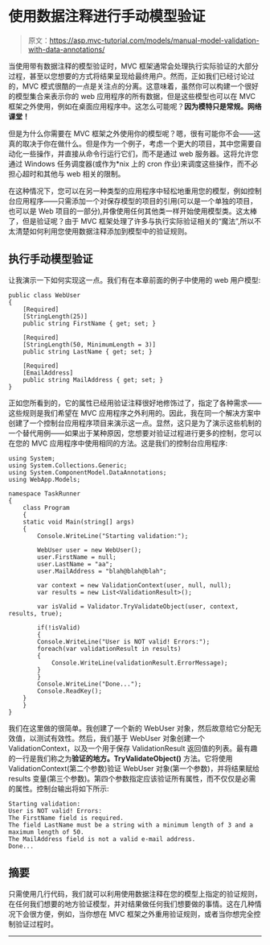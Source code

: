 # 使用数据注释进行手动模型验证

> 原文：<https://asp.mvc-tutorial.com/models/manual-model-validation-with-data-annotations/>

当使用带有数据注释的模型验证时，MVC 框架通常会处理执行实际验证的大部分过程，甚至以您想要的方式将结果呈现给最终用户。然而，正如我们已经讨论过的，MVC 模式很酷的一点是关注点的分离。这意味着，虽然你可以构建一个很好的模型集合来表示你的 web 应用程序的所有数据，但是这些模型也可以在 MVC 框架之外使用，例如在桌面应用程序中。这怎么可能呢？**因为模特只是常规。网络课堂！**

但是为什么你需要在 MVC 框架之外使用你的模型呢？嗯，很有可能你不会——这真的取决于你在做什么。但是作为一个例子，考虑一个更大的项目，其中您需要自动化一些操作，并直接从命令行运行它们，而不是通过 web 服务器。这将允许您通过 Windows 任务调度器(或作为*nix 上的 cron 作业)来调度这些操作，而不必担心超时和其他与 web 相关的限制。

在这种情况下，您可以在另一种类型的应用程序中轻松地重用您的模型，例如控制台应用程序——只需添加一个对保存模型的项目的引用(可以是一个单独的项目，也可以是 Web 项目的一部分),并像使用任何其他类一样开始使用模型类。这太棒了，但是验证呢？由于 MVC 框架处理了许多与执行实际验证相关的“魔法”,所以不太清楚如何利用您使用数据注释添加到模型中的验证规则。

## 执行手动模型验证

让我演示一下如何实现这一点。我们有在本章前面的例子中使用的 web 用户模型:

```
public class WebUser
{
    [Required]
    [StringLength(25)]
    public string FirstName { get; set; }

    [Required]
    [StringLength(50, MinimumLength = 3)]
    public string LastName { get; set; }

    [Required]
    [EmailAddress]
    public string MailAddress { get; set; }
}
```

<input type="hidden" name="IL_IN_ARTICLE">

正如您所看到的，它的属性已经用验证注释很好地修饰过了，指定了各种需求——这些规则是我们希望在 MVC 应用程序之外利用的。因此，我在同一个解决方案中创建了一个控制台应用程序项目来演示这一点。显然，这只是为了演示这些机制的一个替代用例——如果出于某种原因，您想要对验证过程进行更多的控制，您可以在您的 MVC 应用程序中使用相同的方法。这是我们的控制台应用程序:

```
using System;
using System.Collections.Generic;
using System.ComponentModel.DataAnnotations;
using WebApp.Models;

namespace TaskRunner
{
    class Program
    {
    static void Main(string[] args)
    {
        Console.WriteLine("Starting validation:");

        WebUser user = new WebUser();
        user.FirstName = null;
        user.LastName = "aa";
        user.MailAddress = "blah@blah@blah";

        var context = new ValidationContext(user, null, null);
        var results = new List<ValidationResult>();

        var isValid = Validator.TryValidateObject(user, context, results, true);

        if(!isValid)
        {
        Console.WriteLine("User is NOT valid! Errors:");
        foreach(var validationResult in results)
        {
            Console.WriteLine(validationResult.ErrorMessage);
        }
        }
        Console.WriteLine("Done...");
        Console.ReadKey();
    }
    }
}
```

我们在这里做的很简单。我创建了一个新的 WebUser 对象，然后故意给它分配无效值，以测试有效性。然后，我们基于 WebUser 对象创建一个 ValidationContext，以及一个用于保存 ValidationResult 返回值的列表。最有趣的一行是我们称之为**验证的地方。TryValidateObject()** 方法。它将使用 ValidationContext(第二个参数)验证 WebUser 对象(第一个参数)，并将结果赋给 results 变量(第三个参数)。第四个参数指定应该验证所有属性，而不仅仅是必需的属性。控制台输出将如下所示:

```
Starting validation:
User is NOT valid! Errors:
The FirstName field is required.
The field LastName must be a string with a minimum length of 3 and a maximum length of 50.
The MailAddress field is not a valid e-mail address.
Done...
```

## 摘要

只需使用几行代码，我们就可以利用使用数据注释在您的模型上指定的验证规则，在任何我们想要的地方验证模型，并对结果做任何我们想要做的事情。这在几种情况下会很方便，例如，当你想在 MVC 框架之外重用验证规则，或者当你想完全控制验证过程时。

* * *